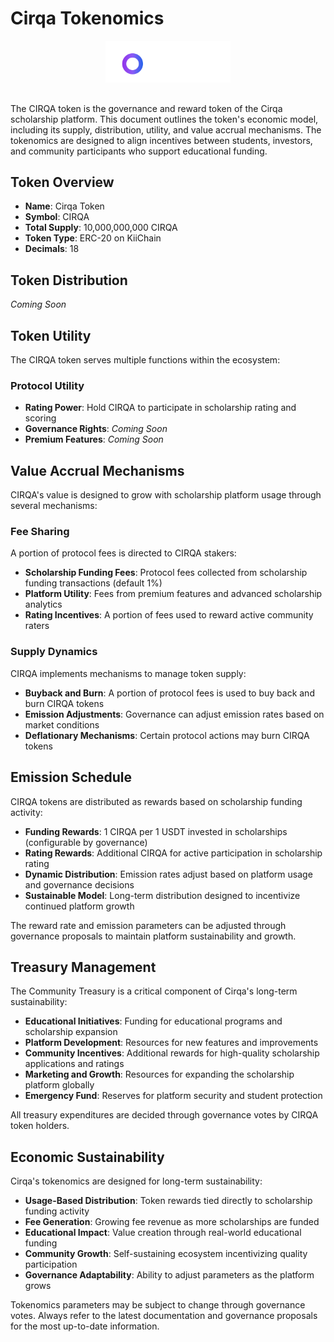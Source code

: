 # Cirqa Tokenomics

<div class="cirqa-logo-container" style="text-align: center; margin-bottom: 30px;">
  <img src="assets/images/logo.svg" alt="Cirqa Logo" style="max-width: 200px;">
</div>

<div class="cirqa-highlight">

The CIRQA token is the governance and reward token of the Cirqa scholarship platform. This document outlines the token's economic model, including its supply, distribution, utility, and value accrual mechanisms. The tokenomics are designed to align incentives between students, investors, and community participants who support educational funding.

</div>

## Token Overview

- **Name**: Cirqa Token
- **Symbol**: CIRQA
- **Total Supply**: 10,000,000,000 CIRQA
- **Token Type**: ERC-20 on KiiChain
- **Decimals**: 18

## Token Distribution

<em>Coming Soon</em>

## Token Utility

The CIRQA token serves multiple functions within the ecosystem:

### Protocol Utility

- **Rating Power**: Hold CIRQA to participate in scholarship rating and scoring
- **Governance Rights**: <em>Coming Soon</em>
- **Premium Features**: <em>Coming Soon</em>

## Value Accrual Mechanisms

CIRQA's value is designed to grow with scholarship platform usage through several mechanisms:

### Fee Sharing

A portion of protocol fees is directed to CIRQA stakers:

- **Scholarship Funding Fees**: Protocol fees collected from scholarship funding transactions (default 1%)
- **Platform Utility**: Fees from premium features and advanced scholarship analytics
- **Rating Incentives**: A portion of fees used to reward active community raters

### Supply Dynamics

CIRQA implements mechanisms to manage token supply:

- **Buyback and Burn**: A portion of protocol fees is used to buy back and burn CIRQA tokens
- **Emission Adjustments**: Governance can adjust emission rates based on market conditions
- **Deflationary Mechanisms**: Certain protocol actions may burn CIRQA tokens

## Emission Schedule

CIRQA tokens are distributed as rewards based on scholarship funding activity:

- **Funding Rewards**: 1 CIRQA per 1 USDT invested in scholarships (configurable by governance)
- **Rating Rewards**: Additional CIRQA for active participation in scholarship rating
- **Dynamic Distribution**: Emission rates adjust based on platform usage and governance decisions
- **Sustainable Model**: Long-term distribution designed to incentivize continued platform growth

The reward rate and emission parameters can be adjusted through governance proposals to maintain platform sustainability and growth.

## Treasury Management

The Community Treasury is a critical component of Cirqa's long-term sustainability:

- **Educational Initiatives**: Funding for educational programs and scholarship expansion
- **Platform Development**: Resources for new features and improvements
- **Community Incentives**: Additional rewards for high-quality scholarship applications and ratings
- **Marketing and Growth**: Resources for expanding the scholarship platform globally
- **Emergency Fund**: Reserves for platform security and student protection

All treasury expenditures are decided through governance votes by CIRQA token holders.

## Economic Sustainability

Cirqa's tokenomics are designed for long-term sustainability:

- **Usage-Based Distribution**: Token rewards tied directly to scholarship funding activity
- **Fee Generation**: Growing fee revenue as more scholarships are funded
- **Educational Impact**: Value creation through real-world educational funding
- **Community Growth**: Self-sustaining ecosystem incentivizing quality participation
- **Governance Adaptability**: Ability to adjust parameters as the platform grows

<div class="cirqa-warning">

Tokenomics parameters may be subject to change through governance votes. Always refer to the latest documentation and governance proposals for the most up-to-date information.

</div>
